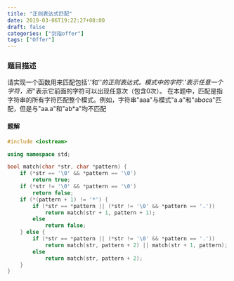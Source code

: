 ```yaml
---
title: "正则表达式匹配"
date: 2019-03-06T19:22:27+08:00
draft: false
categories: ["剑指offer"]
tags: ["Offer"]
---
```


### 题目描述

请实现一个函数用来匹配包括'.'和'*'的正则表达式。模式中的字符'.'表示任意一个字符，而'*'表示它前面的字符可以出现任意次（包含0次）。 在本题中，匹配是指字符串的所有字符匹配整个模式。例如，字符串"aaa"与模式"a.a"和"ab*ac*a"匹配，但是与"aa.a"和"ab*a"均不匹配

#### 题解

```c++
#include <iostream>

using namespace std;

bool match(char *str, char *pattern) {
    if (*str == '\0' && *pattern == '\0')
        return true;
    if (*str != '\0' && *pattern == '\0')
        return false;
    if (*(pattern + 1) != '*') {
        if (*str == *pattern || (*str != '\0' && *pattern == '.'))
            return match(str + 1, pattern + 1);
        else
            return false;
    } else {
        if (*str == *pattern || (*str != '\0' && *pattern == '.'))
            return match(str, pattern + 2) || match(str + 1, pattern);
        else
            return match(str, pattern + 2);
    }
}
```